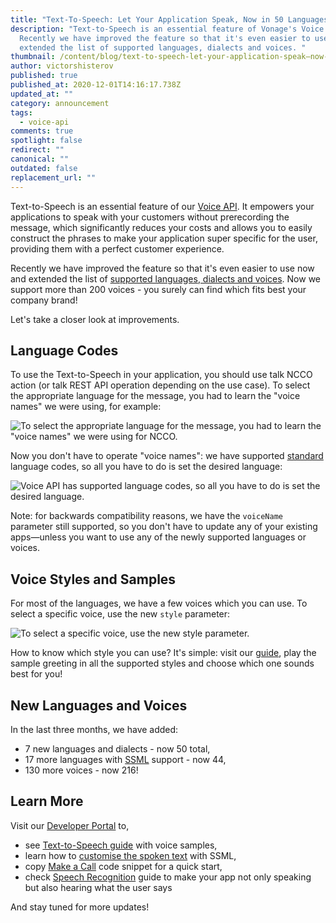 ```yaml
---
title: "Text-To-Speech: Let Your Application Speak, Now in 50 Languages!"
description: "Text-to-Speech is an essential feature of Vonage's Voice API.
  Recently we have improved the feature so that it's even easier to use now and
  extended the list of supported languages, dialects and voices. "
thumbnail: /content/blog/text-to-speech-let-your-application-speak—now-in-50-languages/text-to-speech1200x600.png
author: victorshisterov
published: true
published_at: 2020-12-01T14:16:17.738Z
updated_at: ""
category: announcement
tags:
  - voice-api
comments: true
spotlight: false
redirect: ""
canonical: ""
outdated: false
replacement_url: ""
---
```

Text-to-Speech is an essential feature of our [Voice API](https://www.vonage.com/communications-apis/voice/). It empowers your applications to speak with your customers without prerecording the message, which significantly reduces your costs and allows you to easily construct the phrases to make your application super specific for the user, providing them with a perfect customer experience.

Recently we have improved the feature so that it's even easier to use now and extended the list of [supported languages, dialects and voices](https://developer.nexmo.com/voice/voice-api/guides/text-to-speech#supported-languages). Now we support more than 200 voices - you surely can find which fits best your company brand!

Let's take a closer look at improvements.

## Language Codes

To use the Text-to-Speech in your application, you should use talk NCCO action (or talk REST API operation depending on the use case). To select the appropriate language for the message, you had to learn the "voice names" we were using, for example:

![To select the appropriate language for the message, you had to learn the "voice names" we were using for NCCO.](/content/blog/text-to-speech-let-your-application-speak—now-in-50-languages/victor1.png)

Now you don't have to operate "voice names": we have supported [standard](https://tools.ietf.org/html/bcp47) language codes, so all you have to do is set the desired language:

![Voice API has supported language codes, so all you have to do is set the desired language.](/content/blog/text-to-speech-let-your-application-speak—now-in-50-languages/victor2.png)

Note: for backwards compatibility reasons, we have the `voiceName` parameter still supported, so you don't have to update any of your existing apps—unless you want to use any of the newly supported languages or voices.

## Voice Styles and Samples

For most of the languages, we have a few voices which you can use. To select a specific voice, use the new `style` parameter:

![To select a specific voice, use the new style parameter.](/content/blog/text-to-speech-let-your-application-speak—now-in-50-languages/victor3.png)

How to know which style you can use? It's simple: visit our [guide](https://developer.nexmo.com/voice/voice-api/guides/text-to-speech#supported-languages), play the sample greeting in all the supported styles and choose which one sounds best for you!

## New Languages and Voices

In the last three months, we have added:

* 7 new languages and dialects - now 50 total,
* 17 more languages with [SSML](https://developer.nexmo.com/voice/voice-api/guides/customizing-tts) support - now 44,
* 130 more voices - now 216!

## Learn More

Visit our [Developer Portal](https://developer.nexmo.com/voice/voice-api) to,

* see [Text-to-Speech guide](https://developer.nexmo.com/voice/voice-api/guides/text-to-speech) with voice samples,
* learn how to [customise the spoken text](https://developer.nexmo.com/voice/voice-api/guides/customizing-tts) with SSML,
* copy [Make a Call](https://developer.nexmo.com/voice/voice-api/code-snippets/make-an-outbound-call-with-ncco) code snippet for a quick start,
* check [Speech Recognition](https://developer.nexmo.com/voice/voice-api/guides/asr) guide to make your app not only speaking but also hearing what the user says

And stay tuned for more updates!
